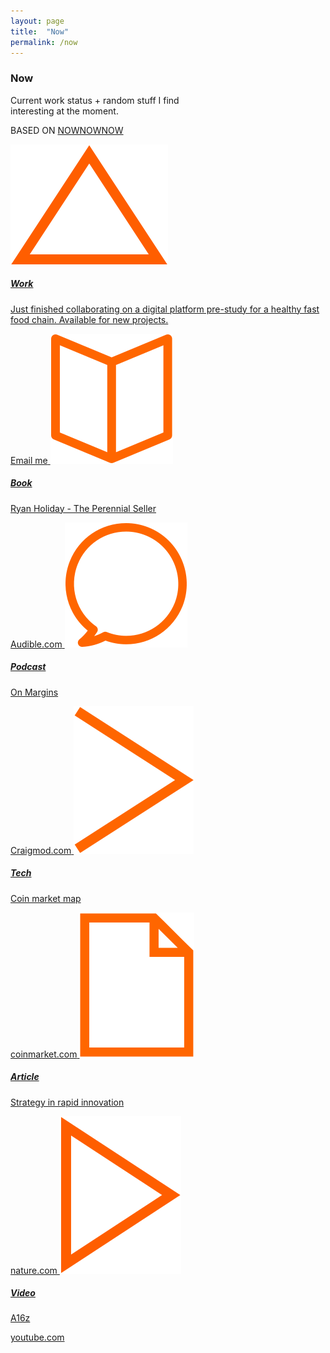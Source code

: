 ```yaml
---
layout: page
title:  "Now"
permalink: /now
---
```

<section class="fl w-100 ph5 ph0-ns pv6">
  <div class="tl tc-ns pt3 pb4 pb6-ns">
    <h3 class="f4 fw6 silver ttu gotham-bold tracked">Now</h3>
    <p class="f4 f3-ns fw3 sentinel-light-italic">Current work status + random stuff I find <br class="dn db-ns">interesting at the moment.</p>
    <p class="f7 fw6 silver ttu gotham-bold tracked">BASED ON <a href="https://nownownow.com/p/wMyz" target="_blank" class="silver">NOWNOWNOW</a></p>
  </div>
  <div class="w-100 w-40-ns center tl ph5-ns">
    <a href="mailto:alex@afekenst.am" class="db link pv4 pv5-ns" target="_blank">
      <img src="/assets/images/icons/work.svg" class="h2 pr2 dib v-mid">
      <h5 class="f4 fw5 ttu dib v-mid ma0 gotham-extralight">Work</h5>
      <p class="f4 fw3 sentinel-light">Just finished collaborating on a digital platform pre-study for a healthy fast food chain. Available for new projects.</p>
      <span class="db f7 silver ttu gotham-bold tracked">Email me</span>
    </a>
    <a href="https://www.audible.com/pd/Business/Perennial-Seller-Audiobook/B0733PW1CR?ref=a_a_search_c3_lProduct_1_1&pf_rd_p=e81b7c27-6880-467a-b5a7-13cef5d729fe&pf_rd_r=STNVS5Q8RS9AWFD2P7XG&" class="db link pv4 pv5-ns" target="_blank">
      <img src="/assets/images/icons/books.svg" class="h2 pr2 dib v-mid">
      <h5 class="f4 fw5 ttu dib v-mid ma0 gotham-extralight">Book</h5>
      <p class="f4 fw3 sentinel-light">Ryan Holiday - The Perennial Seller</p>
      <span class="db f7 silver ttu gotham-bold tracked">Audible.com</span>
    </a>
    <a href="https://craigmod.com/onmargins/" class="db link pv4 pv5-ns" target="_blank">
      <img src="/assets/images/icons/podcast.svg" class="h2 pr2 dib v-mid">
      <h5 class="f4 fw5 ttu dib v-mid ma0 gotham-extralight">Podcast</h5>
      <p class="f4 fw3 sentinel-light">On Margins</p>
      <span class="db f7 silver ttu gotham-bold tracked">Craigmod.com</span>
    </a>
    <a href="https://coinmarketcap.com/" class="db link pv4 pv5-ns" target="_blank">
      <img src="/assets/images/icons/tech.svg" class="h2 pr2 dib v-mid">
      <h5 class="f4 fw5 ttu dib v-mid ma0 gotham-extralight">Tech</h5>
      <p class="f4 fw3 sentinel-light">Coin market map</p>
      <span class="db f7 silver ttu gotham-bold tracked">coinmarket.com</span>
    </a>
    <a href="https://www.nature.com/articles/s41467-017-02042-w" class="db link pv4 pv5-ns" target="_blank">
      <img src="/assets/images/icons/text.svg" class="h2 pr2 dib v-mid">
      <h5 class="f4 fw5 ttu dib v-mid ma0 gotham-extralight">Article</h5>
      <p class="f4 fw3 sentinel-light">Strategy in rapid innovation</p>
      <span class="db f7 silver ttu gotham-bold tracked">nature.com</span>
    </a>
    <a href="https://www.youtube.com/channel/UC9cn0TuPq4dnbTY-CBsm8XA" class="db link pv4 pv5-ns" target="_blank">
      <img src="/assets/images/icons/video.svg" class="h2 pr2 dib v-mid">
      <h5 class="f4 fw5 ttu dib v-mid ma0 gotham-extralight">Video</h5>
      <p class="f4 fw3 sentinel-light">A16z</p>
      <span class="db f7 silver ttu gotham-bold tracked">youtube.com</span>
    </a>
  </div>
</section>